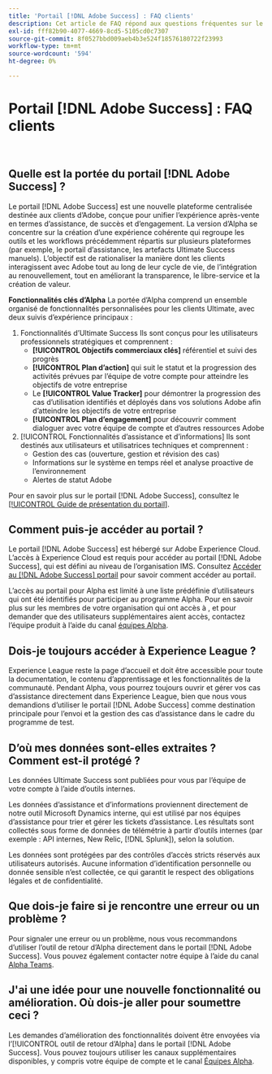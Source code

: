 ```yaml
---
title: 'Portail [!DNL Adobe Success] : FAQ clients'
description: Cet article de FAQ répond aux questions fréquentes sur le portail  [!DNL Adobe Success] .
exl-id: fff82b90-4077-4669-8cd5-5105cd0c7307
source-git-commit: 8f0527bbd009aeb4b3e524f18576180722f23993
workflow-type: tm+mt
source-wordcount: '594'
ht-degree: 0%

---
```


# Portail [!DNL Adobe Success] : FAQ clients

 
## Quelle est la portée du portail [!DNL Adobe Success] ?

Le portail [!DNL Adobe Success] est une nouvelle plateforme centralisée destinée aux clients d’Adobe, conçue pour unifier l’expérience après-vente en termes d’assistance, de succès et d’engagement. La version d’Alpha se concentre sur la création d’une expérience cohérente qui regroupe les outils et les workflows précédemment répartis sur plusieurs plateformes (par exemple, le portail d’assistance, les artefacts Ultimate Success manuels). L’objectif est de rationaliser la manière dont les clients interagissent avec Adobe tout au long de leur cycle de vie, de l’intégration au renouvellement, tout en améliorant la transparence, le libre-service et la création de valeur.

**Fonctionnalités clés d’Alpha**
La portée d’Alpha comprend un ensemble organisé de fonctionnalités personnalisées pour les clients Ultimate, avec deux suivis d’expérience principaux :
1. Fonctionnalités d’Ultimate Success
Ils sont conçus pour les utilisateurs professionnels stratégiques et comprennent :
   * **[!UICONTROL Objectifs commerciaux clés]** référentiel et suivi des progrès
   * **[!UICONTROL Plan d’action]** qui suit le statut et la progression des activités prévues par l’équipe de votre compte pour atteindre les objectifs de votre entreprise
   * Le **[!UICONTROL Value Tracker]** pour démontrer la progression des cas d’utilisation identifiés et déployés dans vos solutions Adobe afin d’atteindre les objectifs de votre entreprise
   * **[!UICONTROL Plan d’engagement]** pour découvrir comment dialoguer avec votre équipe de compte et d’autres ressources Adobe
1. [!UICONTROL Fonctionnalités d’assistance et d’informations]
Ils sont destinés aux utilisateurs et utilisatrices techniques et comprennent :
   * Gestion des cas (ouverture, gestion et révision des cas)
   * Informations sur le système en temps réel et analyse proactive de l’environnement
   * Alertes de statut Adobe

Pour en savoir plus sur le portail [!DNL Adobe Success], consultez le [[!UICONTROL Guide de présentation du portail]](/help/adobe-success-portal/adobe-success-portal-introduction.md).

## Comment puis-je accéder au portail ?

Le portail [!DNL Adobe Success] est hébergé sur Adobe Experience Cloud. L’accès à Experience Cloud est requis pour accéder au portail [!DNL Adobe Success], qui est défini au niveau de l’organisation IMS. Consultez [Accéder au [!DNL Adobe Success] portail](/help/adobe-success-portal/access-to-the-adobe-success-portal.md) pour savoir comment accéder au portail.

L’accès au portail pour Alpha est limité à une liste prédéfinie d’utilisateurs qui ont été identifiés pour participer au programme Alpha. Pour en savoir plus sur les membres de votre organisation qui ont accès à , et pour demander que des utilisateurs supplémentaires aient accès, contactez l’équipe produit à l’aide du canal [équipes Alpha](https://teams.microsoft.com/l/channel/19:h-GcuAZs9uF05rervqTdx2U27ohYINuRUIfbMte9B-U1@thread.tacv2/General?groupId=02b87789-3475-47e4-94c1-0981f63ae89f&tenantId=fa7b1b5a-7b34-4387-94ae-d2c178decee1).

## Dois-je toujours accéder à Experience League ?

Experience League reste la page d’accueil et doit être accessible pour toute la documentation, le contenu d’apprentissage et les fonctionnalités de la communauté. Pendant Alpha, vous pourrez toujours ouvrir et gérer vos cas d’assistance directement dans Experience League, bien que nous vous demandions d’utiliser le portail [!DNL Adobe Success] comme destination principale pour l’envoi et la gestion des cas d’assistance dans le cadre du programme de test.

## D’où mes données sont-elles extraites ? Comment est-il protégé ?

Les données Ultimate Success sont publiées pour vous par l’équipe de votre compte à l’aide d’outils internes.

Les données d’assistance et d’informations proviennent directement de notre outil Microsoft Dynamics interne, qui est utilisé par nos équipes d’assistance pour trier et gérer les tickets d’assistance. Les résultats sont collectés sous forme de données de télémétrie à partir d’outils internes (par exemple : API internes, New Relic, [!DNL Splunk]), selon la solution.

Les données sont protégées par des contrôles d’accès stricts réservés aux utilisateurs autorisés. Aucune information d’identification personnelle ou donnée sensible n’est collectée, ce qui garantit le respect des obligations légales et de confidentialité.

## Que dois-je faire si je rencontre une erreur ou un problème ?

Pour signaler une erreur ou un problème, nous vous recommandons d’utiliser l’outil de retour d’Alpha  directement dans le portail [!DNL Adobe Success]. Vous pouvez également contacter notre équipe à l’aide du canal [Alpha Teams](https://teams.microsoft.com/l/channel/19:h-GcuAZs9uF05rervqTdx2U27ohYINuRUIfbMte9B-U1@thread.tacv2/General?groupId=02b87789-3475-47e4-94c1-0981f63ae89f&tenantId=fa7b1b5a-7b34-4387-94ae-d2c178decee1).

## J&#39;ai une idée pour une nouvelle fonctionnalité ou amélioration. Où dois-je aller pour soumettre ceci ?

Les demandes d’amélioration des fonctionnalités doivent être envoyées via l’[!UICONTROL outil de retour d’Alpha] dans le portail [!DNL Adobe Success]. Vous pouvez toujours utiliser les canaux supplémentaires disponibles, y compris votre équipe de compte et le canal [Équipes Alpha](https://teams.microsoft.com/l/channel/19:h-GcuAZs9uF05rervqTdx2U27ohYINuRUIfbMte9B-U1@thread.tacv2/General?groupId=02b87789-3475-47e4-94c1-0981f63ae89f&tenantId=fa7b1b5a-7b34-4387-94ae-d2c178decee1).
